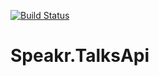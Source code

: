 [![Build Status](https://travis-ci.org/speakr-rocks/Speakr.TalksApi.svg?branch=master)](https://travis-ci.org/speakr-rocks/Speakr.talksapi)

# Speakr.TalksApi 
